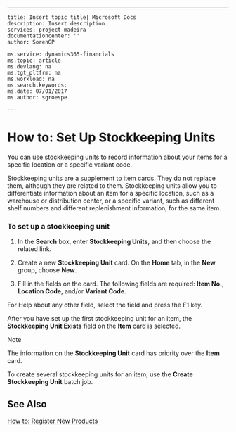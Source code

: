 ---
    title: Insert topic title| Microsoft Docs
    description: Insert description
    services: project-madeira
    documentationcenter: ''
    author: SorenGP

    ms.service: dynamics365-financials
    ms.topic: article
    ms.devlang: na
    ms.tgt_pltfrm: na
    ms.workload: na
    ms.search.keywords:
    ms.date: 07/01/2017
    ms.author: sgroespe

    ---
# How to: Set Up Stockkeeping Units
You can use stockkeeping units to record information about your items for a specific location or a specific variant code.  
  
 Stockkeeping units are a supplement to item cards. They do not replace them, although they are related to them. Stockkeeping units allow you to differentiate information about an item for a specific location, such as a warehouse or distribution center, or a specific variant, such as different shelf numbers and different replenishment information, for the same item.  
  
### To set up a stockkeeping unit  
  
1.  In the **Search** box, enter **Stockkeeping Units**, and then choose the related link.  
  
2.  Create a new **Stockkeeping Unit** card. On the **Home** tab, in the **New** group, choose **New**.  
  
3.  Fill in the fields on the card. The following fields are required: **Item No.**, **Location Code**, and\/or **Variant Code**.  
  
 For Help about any other field, select the field and press the F1 key.  
  
 After you have set up the first stockkeeping unit for an item, the **Stockkeeping Unit Exists** field on the **Item** card is selected.  
  
> [!NOTE]  
>  The information on the **Stockkeeping Unit** card has priority over the **Item** card.  
>   
>  To create several stockkeeping units for an item, use the **Create Stockkeeping Unit** batch job.  
  
## See Also  
 [How to: Register New Products](../FullExperience/how-to-register-new-products.md)